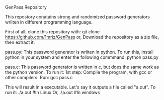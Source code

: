 GenPass Repository

This repostory conatains strong and randomized password generators wriiten in different programming language.

First of all, clone this repository with:
git clone https://github.com/1mriz/GenPass or, Download the repository as a zip file, then extract it. 

pass.py:
This password generator is wriiten in python. To run this, install python in your system and enter the following commmand:
python pass.py

pass.c:
This password generator is written in c, but does the same work as the python version. To run it:
1st step:
Compile the program, with gcc or other compilers. Run:
gcc pass.c

This will result in a executable. Let's say it outputs a file called "a.out". To run it:
./a.out #In Linux   Or,    .\a.out #In windows
